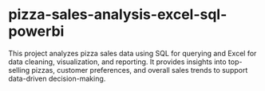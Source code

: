 # pizza-sales-analysis-excel-sql-powerbi
This project analyzes pizza sales data using SQL for querying and Excel for data cleaning, visualization, and reporting. It provides insights into top-selling pizzas, customer preferences, and overall sales trends to support data-driven decision-making.
